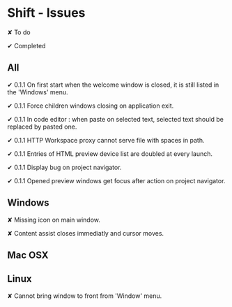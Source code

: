 
# Shift - Issues

<t>✘</t> To do

<d>✔</d> Completed


## All

<d>✔ 0.1.1</d> On first start when the welcome window is closed, it is still listed in the 'Windows' menu.

<d>✔ 0.1.1</d> Force children windows closing on application exit.

<d>✔ 0.1.1</d> In code editor : when paste on selected text, selected text should be replaced by pasted one.

<d>✔ 0.1.1</d> HTTP Workspace proxy cannot serve file with spaces in path.

<d>✔ 0.1.1</d> Entries of HTML preview device list are doubled at every launch.

<d>✔ 0.1.1</d> Display bug on project navigator.

<d>✔ 0.1.1</d> Opened preview windows get focus after action on project navigator.

## Windows

<t>✘</t> Missing icon on main window.

<t>✘</t> Content assist closes immediatly and cursor moves.

## Mac OSX

## Linux

<t>✘</t> Cannot bring window to front from 'Window' menu.